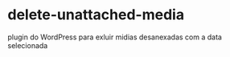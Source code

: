 # delete-unattached-media
 plugin do WordPress para exluir midias desanexadas com a data selecionada
